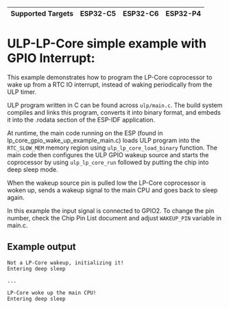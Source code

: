 | Supported Targets | ESP32-C5 | ESP32-C6 | ESP32-P4 |
| ----------------- | -------- | -------- | -------- |
# ULP-LP-Core simple example with GPIO Interrupt:

This example demonstrates how to program the LP-Core coprocessor to wake up from a RTC IO interrupt, instead of waking periodically from the ULP timer.

ULP program written in C can be found across `ulp/main.c`. The build system compiles and links this program, converts it into binary format, and embeds it into the .rodata section of the ESP-IDF application.

At runtime, the main code running on the ESP (found in lp_core_gpio_wake_up_example_main.c) loads ULP program into the `RTC_SLOW_MEM` memory region using `ulp_lp_core_load_binary` function. The main code then configures the ULP GPIO wakeup source and starts the coprocessor by using `ulp_lp_core_run` followed by putting the chip into deep sleep mode.

When the wakeup source pin is pulled low the LP-Core coprocessor is woken up, sends a wakeup signal to the main CPU and goes back to sleep again.

In this example the input signal is connected to GPIO2. To change the pin number, check the Chip Pin List document and adjust `WAKEUP_PIN` variable in main.c.


## Example output

```
Not a LP-Core wakeup, initializing it!
Entering deep sleep

...

LP-Core woke up the main CPU!
Entering deep sleep
```
